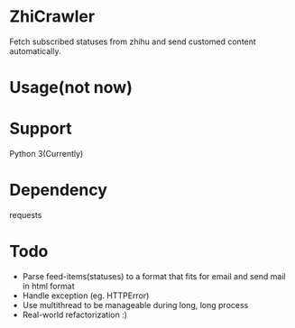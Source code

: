 # ZhiCrawler   
Fetch subscribed statuses from zhihu and send customed content automatically.
# Usage(not now)  
# Support
Python 3(Currently)  
# Dependency
requests
# Todo
* Parse feed-items(statuses) to a format that fits for email and send mail in html format    
* Handle exception (eg. HTTPError)
* Use multithread to be manageable during long, long process
* Real-world refactorization :)
